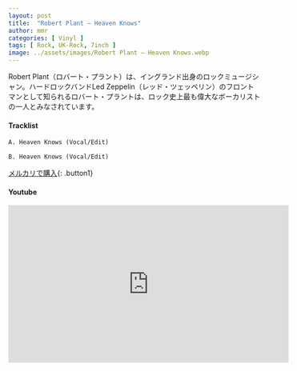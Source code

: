 ```yaml
---
layout: post
title:  "Robert Plant – Heaven Knows"
author: mmr
categories: [ Vinyl ]
tags: [ Rock, UK-Rock, 7inch ]
image: ../assets/images/Robert Plant – Heaven Knows.webp
---
```


Robert Plant（ロバート・プラント）は、イングランド出身のロックミュージシャン。ハードロックバンドLed Zeppelin（レッド・ツェッペリン）のフロントマンとして知られるロバート・プラントは、ロック史上最も偉大なボーカリストの一人とみなされています。

#### Tracklist
```md
A. Heaven Knows (Vocal/Edit)

B. Heaven Knows (Vocal/Edit)
```

[メルカリで購入](https://jp.mercari.com/item/m77618413778?afid=6142608987){: .button1}

#### Youtube
<iframe width="560" height="315" src="https://www.youtube.com/embed/B9Omu_QYb4Q?si=ZMVwV3eJb9VK9cec" title="YouTube video player" frameborder="0" allow="accelerometer; autoplay; clipboard-write; encrypted-media; gyroscope; picture-in-picture; web-share" referrerpolicy="strict-origin-when-cross-origin" allowfullscreen></iframe>